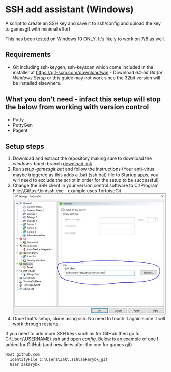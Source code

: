 # SSH add assistant (Windows)
A script to create an SSH key and save it to ssh/config and upload the key to gamesgit with minimal effort

This has been tested on Windows 10 ONLY.
It's likely to work on 7/8 as well.

## Requirements
* Git including ssh-keygen, ssh-keyscan which come included in the installer at https://git-scm.com/download/win - Download *64-bit Git for Windows Setup* or this guide may not work since the 32bit version will be installed elsewhere.

## What you don't need - infact this setup will stop the below from working with version control
* Putty
* PuttyGen
* Pagent

## Setup steps
1. Download and extract the repository making sure to download the *windows-batch* branch [download link](https://github.com/zakarybk/gamesgit-ssh-assistant/archive/windows-batch.zip)
2. Run *setup-gamesgit.bat* and follow the instructions (Your anti-virus maybe triggered as this adds a .bat (ssh.bat) file to Startup apps, you will need to exclude the script in order for the setup to be successful)
3. Change the SSH client in your version control software to C:\Program Files\Git\usr\bin\ssh.exe - example uses TortoiseGit
![tortoise](docs/img/doc-change-ssh.jpg)
4. Once that's setup, clone using ssh. No need to touch it again since it will work through restarts.

If you need to add more SSH keys such as for GitHub then go to C:\Users\USERNAME\\.ssh and open *config*.
Below is an example of one I added for GitHub (add new lines after the one for games git)
```
Host github.com
  IdentityFile C:\Users\Zak\.ssh\zakarybk_git
  User zakarybk
```
